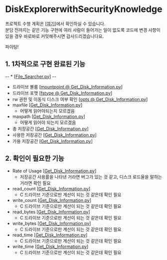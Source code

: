 # DiskExplorerwithSecurityKnowledge
프로젝트 수행 계획은 [[여기](https://github.com/reteu5/DiskExplorerwithSecurityKnowledge/blob/main/slides/%EB%B0%B1%EC%8A%B9%EC%9A%B0_%ED%8C%80%ED%94%84%EB%A1%9C%EC%A0%9D%ED%8A%B8.pdf)]에서 확인하실 수 있습니다.  
분담 전까지는 같은 기능 구현에 여러 사람이 들어가는 일이 없도록 코드에 변경 사항이 있을 경우 바로바로 커밋해주시면 감사드리겠습니다요.

파이팅!

## 1. 1차적으로 구현 완료된 기능
 -- * [[File_Searcher.py](https://github.com/reteu5/DiskExplorerwithSecurityKnowledge/blob/main/Code/File_Searcher.py)] --

 * 드라이브 볼륨 [[mountpoint @ Get_Disk_Information.py](https://github.com/reteu5/DiskExplorerwithSecurityKnowledge/blob/main/Code/Get_Disk_Information.py#:~:text=for%20drive%20in%20GetDrive,i%20in%20diskIO%3A)]
 * 드라이브 포맷 [[fstype @ Get_Disk_Information.py](https://github.com/reteu5/DiskExplorerwithSecurityKnowledge/blob/main/Code/Get_Disk_Information.py#:~:text=for%20drive%20in%20GetDrive,i%20in%20diskIO%3A)]
 * rw 권한 및 이동식 디스크 여부 확인 [[opts @ Get_Disk_Information.py](https://github.com/reteu5/DiskExplorerwithSecurityKnowledge/blob/main/Code/Get_Disk_Information.py)]
 * maxfile [[Get_Disk_Information.py](https://github.com/reteu5/DiskExplorerwithSecurityKnowledge/blob/main/Code/Get_Disk_Information.py)]
   * 어떻게 읽어야되는지 모르겠음
 * maxpath [[Get_Disk_Information.py](https://github.com/reteu5/DiskExplorerwithSecurityKnowledge/blob/main/Code/Get_Disk_Information.py)]
   * 어떻게 읽어야 되는지 모르겠음
 * 총 저장공간 [[Get_Disk_Information.py](https://github.com/reteu5/DiskExplorerwithSecurityKnowledge/blob/main/Code/Get_Disk_Information.py)]
 * 사용한 저장공간 [[Get_Disk_Information.py](https://github.com/reteu5/DiskExplorerwithSecurityKnowledge/blob/main/Code/Get_Disk_Information.py)]
 * 가용 저장공간 [[Get_Disk_Information.py](https://github.com/reteu5/DiskExplorerwithSecurityKnowledge/blob/main/Code/Get_Disk_Information.py)]
 
 ## 2. 확인이 필요한 기능
 * Rate of Usage [[Get_Disk_Information.py](https://github.com/reteu5/DiskExplorerwithSecurityKnowledge/blob/main/Code/Get_Disk_Information.py)]
   * 저장공간 사용률을 나타낸 거라면 버그가 있는 것 같고, 디스크 로드율을 말하는거라면 확인 필요
 * read_count [[Get_Disk_Information.py](https://github.com/reteu5/DiskExplorerwithSecurityKnowledge/blob/main/Code/Get_Disk_Information.py)]
   * C 드라이브 기준으로만 계산이 되는 것 같은데 확인 필요
 * write_count [[Get_Disk_Information.py](https://github.com/reteu5/DiskExplorerwithSecurityKnowledge/blob/main/Code/Get_Disk_Information.py)]
   * C 드라이브 기준으로만 계산이 되는 것 같은데 확인 필요
 * read_bytes [[Get_Disk_Information.py](https://github.com/reteu5/DiskExplorerwithSecurityKnowledge/blob/main/Code/Get_Disk_Information.py)]
   * C 드라이브 기준으로만 계산이 되는 것 같은데 확인 필요
 * write_bytes [[Get_Disk_Information.py](https://github.com/reteu5/DiskExplorerwithSecurityKnowledge/blob/main/Code/Get_Disk_Information.py)]
   * C 드라이브 기준으로만 계산이 되는 것 같은데 확인 필요
 * read_time [[Get_Disk_Information.py](https://github.com/reteu5/DiskExplorerwithSecurityKnowledge/blob/main/Code/Get_Disk_Information.py)]
   * C 드라이브 기준으로만 계산이 되는 것 같은데 확인 필요
 * write_time [[Get_Disk_Information.py](https://github.com/reteu5/DiskExplorerwithSecurityKnowledge/blob/main/Code/Get_Disk_Information.py)]
   * C 드라이브 기준으로만 계산이 되는 것 같은데 확인 필요
